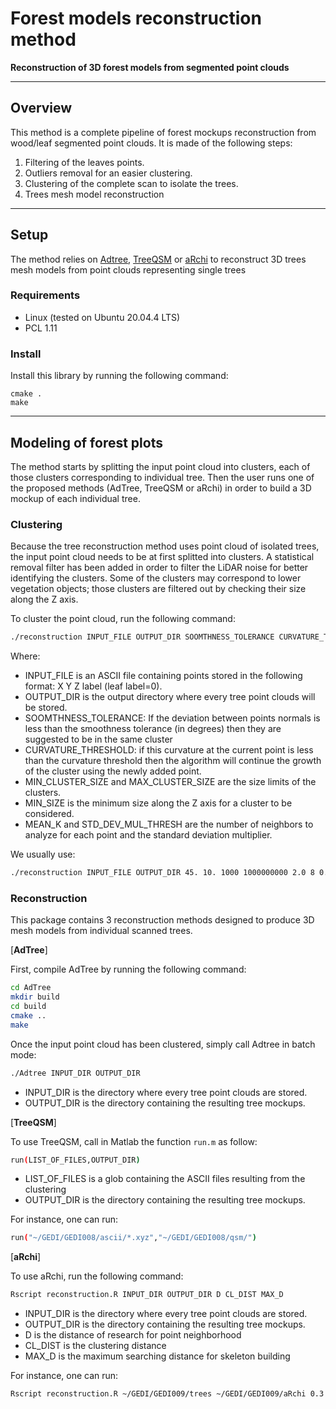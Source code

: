 # Forest models reconstruction method

**Reconstruction of 3D forest models from segmented point clouds**

-----------------
## Overview

This method is a complete pipeline of forest mockups reconstruction from wood/leaf segmented point clouds.
It is made of the following steps:
1. Filtering of the leaves points.
2. Outliers removal for an easier clustering.
3. Clustering of the complete scan to isolate the trees.
4. Trees mesh model reconstruction

-----------------
## Setup

The method relies on [Adtree](https://github.com/tudelft3d/AdTree), [TreeQSM](https://github.com/InverseTampere/TreeQSM) or [aRchi](https://github.com/umr-amap/aRchi) to reconstruct 3D trees mesh models from point clouds representing single trees 

### Requirements
* Linux (tested on Ubuntu 20.04.4 LTS)
* PCL 1.11

### Install
Install this library by running the following command:
```shell
cmake .
make
```  

-----------------
## Modeling of forest plots

The method starts by splitting the input point cloud into clusters, each of those clusters corresponding to individual tree. Then the user runs one of the proposed methods (AdTree, TreeQSM or aRchi) in order to build a 3D mockup of each individual tree.

###	Clustering

Because the tree reconstruction method uses point cloud of isolated trees, the input point cloud needs to be at first splitted into clusters.
A statistical removal filter has been added in order to filter the LiDAR noise for better identifying the clusters.
Some of the clusters may correspond to lower vegetation objects; those clusters are filtered out by checking their size along the Z axis. 

To cluster the point cloud, run the following command:

```bash
./reconstruction INPUT_FILE OUTPUT_DIR SOOMTHNESS_TOLERANCE CURVATURE_THRESHOLD MIN_CLUSTER_SIZE MAX_CLUSTER_SIZE MIN_SIZE MEAN_K STD_DEV_MUL_THRESH
```

Where:

* INPUT_FILE is an ASCII file containing points stored in the following format: X Y Z label (leaf label=0).
* OUTPUT_DIR is the output directory where every tree point clouds will be stored.
* SOOMTHNESS_TOLERANCE: If the deviation between points normals is less than the smoothness tolerance (in degrees) then they are suggested to be in the same cluster 
* CURVATURE_THRESHOLD: if this curvature at the current point is less than the curvature threshold then the algorithm will continue the growth of the cluster using the newly added point.
* MIN_CLUSTER_SIZE and MAX_CLUSTER_SIZE are the size limits of the clusters.
* MIN_SIZE is the minimum size along the Z axis for a cluster to be considered.
* MEAN_K and STD_DEV_MUL_THRESH are the number of neighbors to analyze for each point and the standard deviation multiplier.

We usually use:
```bash
./reconstruction INPUT_FILE OUTPUT_DIR 45. 10. 1000 1000000000 2.0 8 0.5
```

###	Reconstruction

This package contains 3 reconstruction methods designed to produce 3D mesh models from individual scanned trees.  

[**AdTree**]

First, compile AdTree by running the following command:
```bash
cd AdTree
mkdir build
cd build
cmake ..
make
```

Once the input point cloud has been clustered, simply call Adtree in batch mode:
```bash
./Adtree INPUT_DIR OUTPUT_DIR
```
* INPUT_DIR is the directory where every tree point clouds are stored.
* OUTPUT_DIR is the directory containing the resulting tree mockups.

[**TreeQSM**]

To use TreeQSM, call in Matlab the function `run.m` as follow:
```bash
run(LIST_OF_FILES,OUTPUT_DIR)
```
* LIST_OF_FILES is a glob containing the ASCII files resulting from the clustering
* OUTPUT_DIR is the directory containing the resulting tree mockups.

For instance, one can run:

```bash
run("~/GEDI/GEDI008/ascii/*.xyz","~/GEDI/GEDI008/qsm/")
```

[**aRchi**]

To use aRchi, run the following command:
```bash
Rscript reconstruction.R INPUT_DIR OUTPUT_DIR D CL_DIST MAX_D
```
* INPUT_DIR is the directory where every tree point clouds are stored.
* OUTPUT_DIR is the directory containing the resulting tree mockups.
* D is the distance of research for point neighborhood
* CL_DIST is the clustering distance
* MAX_D is the maximum searching distance for skeleton building

For instance, one can run:
```bash
Rscript reconstruction.R ~/GEDI/GEDI009/trees ~/GEDI/GEDI009/aRchi 0.3 0.1 0.05
```
